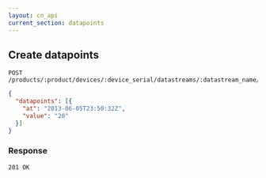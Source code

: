```yaml
---
layout: cn_api
current_section: datapoints
---
```


## Create datapoints

    POST /products/:product/devices/:device_serial/datastreams/:datastream_name/datapoints

~~~json
{
  "datapoints": [{
    "at": "2013-06-05T23:50:32Z",
    "value": "20"
  }]
}
~~~

### Response

    201 OK

